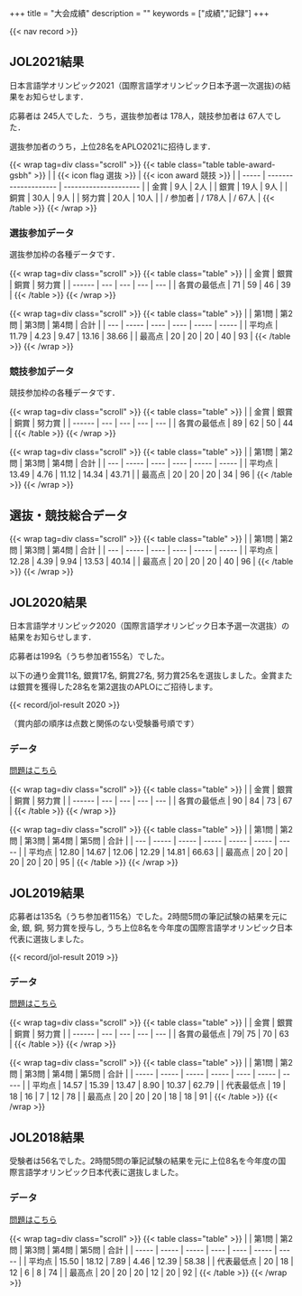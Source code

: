 +++
title = "大会成績"
description = ""
keywords = ["成績","記録"]
+++

{{< nav record >}}

## JOL2021結果

日本言語学オリンピック2021（国際言語学オリンピック日本予選一次選抜)の結果をお知らせします．

応募者は 245人でした．うち，選抜参加者は 178人，競技参加者は 67人でした．

選抜参加者のうち，上位28名をAPLO2021に招待します．

{{< wrap tag=div class="scroll" >}}
{{< table class="table table-award-gsbh" >}}
|       | {{< icon flag 選抜 >}} | {{< icon award 競技 >}} |
| ----- | -------------------- | --------------------- |
| 金賞    | 9人                  | 2人                    |
| 銀賞    | 19人                  | 9人                    |
| 銅賞    | 30人                  | 9人                   |
| 努力賞   | 20人                  | 10人                   |
| / 参加者 | / 178人               | / 67人                 |
{{< /table >}}
{{< /wrap >}}

### 選抜参加データ

選抜参加枠の各種データです．

{{< wrap tag=div class="scroll" >}}
{{< table class="table" >}}
|        | 金賞  | 銀賞  | 銅賞  | 努力賞 |
| ------ | --- | --- | --- | --- |
| 各賞の最低点 | 71  | 59  | 46  | 39  |
{{< /table >}}
{{< /wrap >}}

{{< wrap tag=div class="scroll" >}}
{{< table class="table" >}}
|     | 第1問   | 第2問  | 第3問  | 第4問   | 合計    |
| --- | ----- | ---- | ---- | ----- | ----- |
| 平均点 | 11.79 | 4.23 | 9.47 | 13.16 | 38.66 |
| 最高点 | 20    | 20   | 20   | 40    | 93    |
{{< /table >}}
{{< /wrap >}}

### 競技参加データ

競技参加枠の各種データです．

{{< wrap tag=div class="scroll" >}}
{{< table class="table" >}}
|        | 金賞  | 銀賞  | 銅賞  | 努力賞 |
| ------ | --- | --- | --- | --- |
| 各賞の最低点 | 89  | 62  | 50  | 44  |
{{< /table >}}
{{< /wrap >}}

{{< wrap tag=div class="scroll" >}}
{{< table class="table" >}}
|     | 第1問   | 第2問  | 第3問  | 第4問   | 合計    |
| --- | ----- | ---- | ---- | ----- | ----- |
| 平均点 | 13.49 | 4.76 | 11.12 | 14.34 | 43.71 |
| 最高点 | 20    | 20   | 20   | 34    | 96    |
{{< /table >}}
{{< /wrap >}}

## 選抜・競技総合データ
{{< wrap tag=div class="scroll" >}}
{{< table class="table" >}}
|     | 第1問   | 第2問  | 第3問  | 第4問   | 合計    |
| --- | ----- | ---- | ---- | ----- | ----- |
| 平均点 | 12.28 | 4.39 | 9.94 | 13.53 | 40.14 |
| 最高点 | 20    | 20   | 20   | 40    | 96    |
{{< /table >}}
{{< /wrap >}}



## JOL2020結果

日本言語学オリンピック2020（国際言語学オリンピック日本予選一次選抜）の結果をお知らせします．

応募者は199名（うち参加者155名）でした。

以下の通り金賞11名, 銀賞17名, 銅賞27名, 努力賞25名を選抜しました。金賞または銀賞を獲得した28名を第2選抜のAPLOにご招待します。

{{< record/jol-result 2020 >}}

（賞内部の順序は点数と関係のない受験番号順です）

### データ

[問題はこちら](/preparation/)  

{{< wrap tag=div class="scroll" >}}
{{< table class="table" >}}
|        | 金賞  | 銀賞  | 銅賞  | 努力賞 |
| ------ | --- | --- | --- | --- |
| 各賞の最低点 | 90  | 84  | 73  | 67  |
{{< /table >}}
{{< /wrap >}}

{{< wrap tag=div class="scroll" >}}
{{< table class="table" >}}
|     | 第1問   | 第2問   | 第3問   | 第4問   | 第5問   | 合計    |
| --- | ----- | ----- | ----- | ----- | ----- | ----- |
| 平均点 | 12.80 | 14.67 | 12.06 | 12.29 | 14.81 | 66.63 |
| 最高点 | 20    | 20    | 20    | 20    | 20      | 95    |
{{< /table >}}
{{< /wrap >}}

## JOL2019結果

応募者は135名（うち参加者115名）でした。2時間5問の筆記試験の結果を元に金, 銀, 銅, 努力賞を授与し, うち上位8名を今年度の国際言語学オリンピック日本代表に選抜しました。

{{< record/jol-result 2019 >}}

### データ

[問題はこちら](/preparation/)

{{< wrap tag=div class="scroll" >}}
{{< table class="table" >}}
|        | 金賞  | 銀賞  | 銅賞  | 努力賞 |
| ------ | --- | --- | --- | --- |
| 各賞の最低点 |     79|  75   |  70   |   63  |
{{< /table >}}
{{< /wrap >}}

{{< wrap tag=div class="scroll" >}}
{{< table class="table" >}}
|       | 第1問   | 第2問   | 第3問   | 第4問  | 第5問   | 合計    |
| ----- | ----- | ----- | ----- | ---- | ----- | ----- |
| 平均点   | 14.57 | 15.39 | 13.47 | 8.90 | 10.37 | 62.79 |
| 代表最低点 | 19    | 18    | 16    | 7    | 12    | 78    |
| 最高点   | 20    | 20    | 20    | 18   | 18    | 91    |
{{< /table >}}
{{< /wrap >}}

## JOL2018結果

受験者は56名でした。2時間5問の筆記試験の結果を元に上位8名を今年度の国際言語学オリンピック日本代表に選抜しました。

### データ

[問題はこちら](/preparation/)

{{< wrap tag=div class="scroll" >}}
{{< table class="table" >}}
|       | 第1問   | 第2問   | 第3問  | 第4問  | 第5問   | 合計    |
| ----- | ----- | ----- | ---- | ---- | ----- | ----- |
| 平均点   | 15.50 | 18.12 | 7.89 | 4.46 | 12.39 | 58.38 |
| 代表最低点 | 20    | 18    | 12   | 6    | 8     | 74    |
| 最高点   | 20    | 20    | 20   | 12   | 20    | 92    |
{{< /table >}}
{{< /wrap >}}
